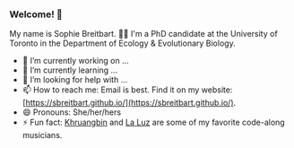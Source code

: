 ### Welcome! 👋

My name is Sophie Breitbart. 👩‍🦰
I'm a PhD candidate at the University of Toronto in the Department of Ecology & Evolutionary Biology.

- 🔭 I’m currently working on ...
- 🌱 I’m currently learning ...
- 🤔 I’m looking for help with ...
- 📫 How to reach me: Email is best. Find it on my website: [https://sbreitbart.github.io/](https://sbreitbart.github.io/).
- 😄 Pronouns: She/her/hers
- ⚡ Fun fact: [Khruangbin](https://www.youtube.com/watch?v=ajCRO5uLCG0&list=OLAK5uy_kX-ndy_RkBeaqTddwZMh0LfK8kOPYM_-I&index=1&ab_channel=NightTimeStories) and [La Luz](https://www.youtube.com/watch?v=Xv4h_bzZtbE&list=OLAK5uy_nrJv3tPlu6E-tpL2vWSrSmzYF-yKca07A&ab_channel=LaLuz) are some of my favorite code-along musicians.
